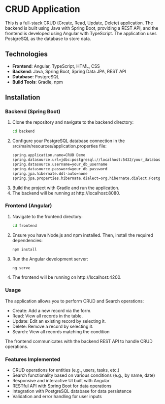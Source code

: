 # CRUD Application

This is a full-stack CRUD (Create, Read, Update, Delete) application. The backend is built using Java with Spring Boot, providing a REST API, and the frontend is developed using Angular with TypeScript. The application uses PostgreSQL as the database to store data.

## Technologies

- **Frontend**: Angular, TypeScript, HTML, CSS
- **Backend**: Java, Spring Boot, Spring Data JPA, REST API
- **Database**: PostgreSQL
- **Build Tools**: Gradle, npm

## Installation

### Backend (Spring Boot)

1. Clone the repository and navigate to the backend directory:
   ```bash
   cd backend
2. Configure your PostgreSQL database connection in the src/main/resources/application.properties file:
   ```bash
   spring.application.name=CRUD Demo
   spring.datasource.url=jdbc:postgresql://localhost:5432/your_database_name
   spring.datasource.username=your_db_username
   spring.datasource.password=your_db_password
   spring.jpa.hibernate.ddl-auto=none
   spring.jpa.properties.hibernate.dialect=org.hibernate.dialect.PostgreSQLDialect
3. Build the project with Gradle and run the application.
4. The backend will be running at http://localhost:8080.
   
### Frontend (Angular)

1. Navigate to the frontend directory:
   ```bash
   cd frontend
2. Ensure you have Node.js and npm installed. Then, install the required dependencies:
   ```bash
   npm install
3. Run the Angular development server:
   ```bash
   ng serve
4. The frontend will be running on http://localhost:4200.

### Usage

The application allows you to perform CRUD and Search operations:
- Create: Add a new record via the form.
- Read: View all records in the table.
- Update: Edit an existing record by selecting it.
- Delete: Remove a record by selecting it.
- Search: View all records matching the condition

The frontend communicates with the backend REST API to handle CRUD operations.

### Features Implemented

- CRUD operations for entities (e.g., users, tasks, etc.)
- Search functionality based on various conditions (e.g., by name, date)
- Responsive and interactive UI built with Angular
- RESTful API with Spring Boot for data operations
- Integration with PostgreSQL database for data persistence
- Validation and error handling for user inputs
